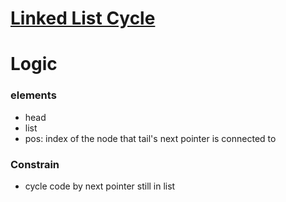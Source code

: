 # [Linked List Cycle](https://leetcode.com/problems/linked-list-cycle/description/)
# Logic
### elements
- head
- list
- pos: index of the node that tail's next pointer is connected to
### Constrain
- cycle
code by next pointer still in list
